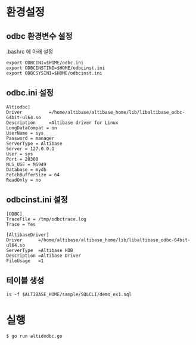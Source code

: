 # 환경설정

## odbc 환경변수 설정

.bashrc 에 아래 설정

```
export ODBCINI=$HOME/odbc.ini
export ODBCINSTINI=$HOME/odbcinst.ini
export ODBCSYSINI=$HOME/odbcinst.ini
```



## odbc.ini 설정

```
Altiodbc]
Driver          =/home/altibase/altibase_home/lib/libaltibase_odbc-64bit-ul64.so
Description     =Altibase driver for Linux
LongDataCompat = on
UserName = sys 
Password = manager
ServerType = Altibase
Server = 127.0.0.1
User = sys 
Port = 20300
NLS_USE = MS949
Database = mydb
FetchBufferSize = 64
ReadOnly = no
```

## odbcinst.ini 설정

```
[ODBC]
TraceFile = /tmp/odbctrace.log
Trace = Yes 

[AltibaseDriver]
Driver      =/home/altibase/altibase_home/lib/libaltibase_odbc-64bit-ul64.so
ServerType  =Altibase HDB 
Description =Altibase Driver
FileUsage   =1
```

## 테이블 생성

```
is -f $ALTIBASE_HOME/sample/SQLCLI/demo_ex1.sql
```



# 실행

```
$ go run altidodbc.go
```



